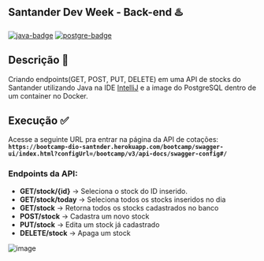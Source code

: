 ## Santander Dev Week - Back-end ♨️
[![java-badge][java-img]][java] [![postgre-badge][postgre-img]][postgre]

[java-img]: https://img.shields.io/badge/Java-v8-orange
[java]: https://www.java.com/pt-BR/download/

[postgre-img]: https://img.shields.io/badge/PostgreSQL-database-blue
[postgre]: https://www.postgresql.org/

## Descrição 📌
Criando endpoints(GET, POST, PUT, DELETE) em uma API de stocks do Santander utilizando Java na IDE [IntelliJ](https://www.jetbrains.com/pt-br/idea/) e a image do PostgreSQL dentro de um container no Docker.

## Execução ✅
Acesse a seguinte URL pra entrar na página da API de cotações: 
**`https://bootcamp-dio-santnder.herokuapp.com/bootcamp/swagger-ui/index.html?configUrl=/bootcamp/v3/api-docs/swagger-config#/`**


### Endpoints da API: 
* __GET/stock/{id}__ -> Seleciona o stock do ID inserido.
* __GET/stock/today__ -> Seleciona todos os stocks inseridos no dia
* __GET/stock__ -> Retorna todos os stocks cadastrados no banco
* __POST/stock__ -> Cadastra um novo stock
* __PUT/stock__ -> Edita um stock já cadastrado
* __DELETE/stock__ -> Apaga um stock

![image](https://user-images.githubusercontent.com/61299540/122330552-c3b4e680-cf09-11eb-907b-ed2589dd1cdc.png)
